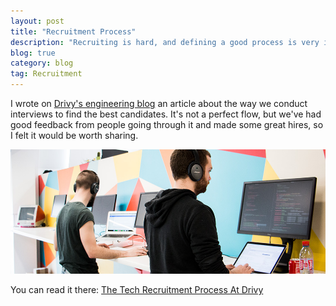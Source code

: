 ```yaml
---
layout: post
title: "Recruitment Process"
description: "Recruiting is hard, and defining a good process is very important. You don't want it to be too light or you might hire someone not fit for the job, but not too heavy or you'll waste time or discourage valid applicants. Here is the way we do it at my current company."
blog: true
category: blog
tag: Recruitment
---
```


I wrote on [Drivy's engineering blog][1] an article about the way we conduct interviews to find the best candidates. It's not a perfect flow, but we've had good feedback from people going through it and made some great hires, so I felt it would be worth sharing.

<div class="image-wrapper" style="text-align: center"><img src="/assets/blog/team_working_at_drivy.jpg" alt="People working in the Drivy offices" style="padding: 0px; width: 650px;"/></div>

You can read it there: [The Tech Recruitment Process At Drivy][2]

[1]:	https://drivy.engineering
[2]:	https://drivy.engineering/tech-recruitment-process/